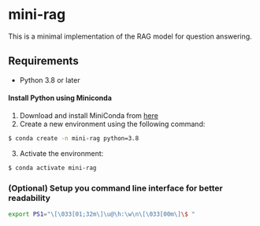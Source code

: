 # mini-rag

This is a minimal implementation of the RAG model for question answering.

## Requirements

- Python 3.8 or later

#### Install Python using Miniconda

1) Download and install MiniConda from [here](https://docs.anaconda.com/free/miniconda#quick-command-line-install)
2) Create a new environment using the following command:
```bash
$ conda create -n mini-rag python=3.8
```
3) Activate the environment:
```bash
$ conda activate mini-rag
```

### (Optional) Setup you command line interface for better readability
```bash
export PS1="\[\033[01;32m\]\u@\h:\w\n\[\033[00m\]\$ "
```

